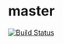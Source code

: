 # master
[![Build Status](https://dev.azure.com/Smyls-DevOps/Staging/_apis/build/status/Smyls.master?branchName=master)](https://dev.azure.com/Smyls-DevOps/Staging/_build/latest?definitionId=1&branchName=master)
